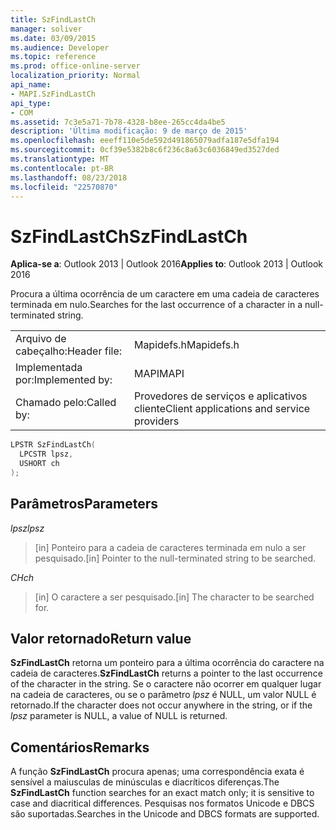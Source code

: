 ```yaml
---
title: SzFindLastCh
manager: soliver
ms.date: 03/09/2015
ms.audience: Developer
ms.topic: reference
ms.prod: office-online-server
localization_priority: Normal
api_name:
- MAPI.SzFindLastCh
api_type:
- COM
ms.assetid: 7c3e5a71-7b78-4328-b8ee-265cc4da4be5
description: 'Última modificação: 9 de março de 2015'
ms.openlocfilehash: eeeff110e5de592d491865079adfa187e5dfa194
ms.sourcegitcommit: 0cf39e5382b8c6f236c8a63c6036849ed3527ded
ms.translationtype: MT
ms.contentlocale: pt-BR
ms.lasthandoff: 08/23/2018
ms.locfileid: "22570870"
---
```

# <a name="szfindlastch"></a><span data-ttu-id="9837a-103">SzFindLastCh</span><span class="sxs-lookup"><span data-stu-id="9837a-103">SzFindLastCh</span></span>

  
  
<span data-ttu-id="9837a-104">**Aplica-se a**: Outlook 2013 | Outlook 2016</span><span class="sxs-lookup"><span data-stu-id="9837a-104">**Applies to**: Outlook 2013 | Outlook 2016</span></span> 
  
<span data-ttu-id="9837a-105">Procura a última ocorrência de um caractere em uma cadeia de caracteres terminada em nulo.</span><span class="sxs-lookup"><span data-stu-id="9837a-105">Searches for the last occurrence of a character in a null-terminated string.</span></span> 
  
|||
|:-----|:-----|
|<span data-ttu-id="9837a-106">Arquivo de cabeçalho:</span><span class="sxs-lookup"><span data-stu-id="9837a-106">Header file:</span></span>  <br/> |<span data-ttu-id="9837a-107">Mapidefs.h</span><span class="sxs-lookup"><span data-stu-id="9837a-107">Mapidefs.h</span></span>  <br/> |
|<span data-ttu-id="9837a-108">Implementada por:</span><span class="sxs-lookup"><span data-stu-id="9837a-108">Implemented by:</span></span>  <br/> |<span data-ttu-id="9837a-109">MAPI</span><span class="sxs-lookup"><span data-stu-id="9837a-109">MAPI</span></span>  <br/> |
|<span data-ttu-id="9837a-110">Chamado pelo:</span><span class="sxs-lookup"><span data-stu-id="9837a-110">Called by:</span></span>  <br/> |<span data-ttu-id="9837a-111">Provedores de serviços e aplicativos cliente</span><span class="sxs-lookup"><span data-stu-id="9837a-111">Client applications and service providers</span></span>  <br/> |
   
```cpp
LPSTR SzFindLastCh(
  LPCSTR lpsz,
  USHORT ch
);
```

## <a name="parameters"></a><span data-ttu-id="9837a-112">Parâmetros</span><span class="sxs-lookup"><span data-stu-id="9837a-112">Parameters</span></span>

 <span data-ttu-id="9837a-113">_lpsz_</span><span class="sxs-lookup"><span data-stu-id="9837a-113">_lpsz_</span></span>
  
> <span data-ttu-id="9837a-114">[in] Ponteiro para a cadeia de caracteres terminada em nulo a ser pesquisado.</span><span class="sxs-lookup"><span data-stu-id="9837a-114">[in] Pointer to the null-terminated string to be searched.</span></span> 
    
 <span data-ttu-id="9837a-115">_CH_</span><span class="sxs-lookup"><span data-stu-id="9837a-115">_ch_</span></span>
  
> <span data-ttu-id="9837a-116">[in] O caractere a ser pesquisado.</span><span class="sxs-lookup"><span data-stu-id="9837a-116">[in] The character to be searched for.</span></span>
    
## <a name="return-value"></a><span data-ttu-id="9837a-117">Valor retornado</span><span class="sxs-lookup"><span data-stu-id="9837a-117">Return value</span></span>

 <span data-ttu-id="9837a-118">**SzFindLastCh** retorna um ponteiro para a última ocorrência do caractere na cadeia de caracteres.</span><span class="sxs-lookup"><span data-stu-id="9837a-118">**SzFindLastCh** returns a pointer to the last occurrence of the character in the string.</span></span> <span data-ttu-id="9837a-119">Se o caractere não ocorrer em qualquer lugar na cadeia de caracteres, ou se o parâmetro _lpsz_ é NULL, um valor NULL é retornado.</span><span class="sxs-lookup"><span data-stu-id="9837a-119">If the character does not occur anywhere in the string, or if the  _lpsz_ parameter is NULL, a value of NULL is returned.</span></span> 
  
## <a name="remarks"></a><span data-ttu-id="9837a-120">Comentários</span><span class="sxs-lookup"><span data-stu-id="9837a-120">Remarks</span></span>

<span data-ttu-id="9837a-121">A função **SzFindLastCh** procura apenas; uma correspondência exata é sensível a maiusculas de minúsculas e diacríticos diferenças.</span><span class="sxs-lookup"><span data-stu-id="9837a-121">The **SzFindLastCh** function searches for an exact match only; it is sensitive to case and diacritical differences.</span></span> <span data-ttu-id="9837a-122">Pesquisas nos formatos Unicode e DBCS são suportadas.</span><span class="sxs-lookup"><span data-stu-id="9837a-122">Searches in the Unicode and DBCS formats are supported.</span></span> 
  

